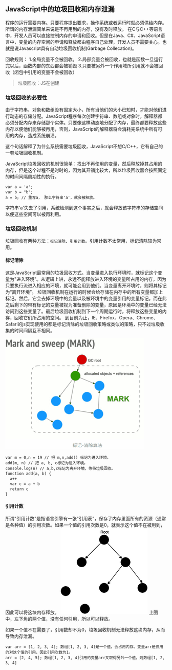 ## JavaScript中的垃圾回收和内存泄漏
程序的运行需要内存。只要程序提出要求，操作系统或者运行时就必须供给内存。所谓的内存泄漏简单来说是不再用到的内存，没有及时释放。
在C与C++等语言中，开发人员可以直接控制内存的申请和回收。但是在Java、C#、JavaScript语言中，变量的内存空间的申请和释放都由程序自己处理，开发人员不需要关心。也就是说Javascript具有自动垃圾回收机制(Garbage Collecation)。

回收规则：
1.全局变量不会被回收。
2.局部变量会被回收，也就是函数一旦运行完以后，函数内部的东西都会被销毁
3.只要被另外一个作用域所引用就不会被回收（闭包中引用的变量不会被回收）

> 垃圾回收：JS在创建

### 垃圾回收的必要性
由于字符串、对象和数组没有固定大小，所有当他们的大小已知时，才能对他们进行动态的存储分配。JavaScript程序每次创建字符串、数组或对象时，解释器都必须分配内存来存储那个实体。只要像这样动态地分配了内存，最终都要释放这些内存以便他们能够被再用，否则，JavaScript的解释器将会消耗完系统中所有可用的内存，造成系统崩溃。

这个句话解释了为什么系统需要垃圾回收，JavaScript不想C/C++，它有自己的一套垃圾回收机制。

JavaScript垃圾回收的机制很简单：找出不再使用的变量，然后释放掉其占用的内存，但是这个过程不是时时的，因为其开销比较大，所以垃圾回收器会按照固定的时间间隔周期性的执行。
```
var a = 'a';
var b = "b";
a = b; // 重写a， 那么字符串'a'，就会被释放。
```
字符串'a'失去了引用，系统检测到这个事实之后，就会释放该字符串的存储空间以便这些空间可以被再利用。

### 垃圾回收机制
垃圾回收有两种方法：`标记清除`、`引用计数`。引用计数不太常用，标记清除较为常用。

#### 标记清除
这是JavaScript最常用的垃圾回收方式。当变量进入执行环境时，就标记这个变量为"进入环境"。从逻辑上讲，永远不能释放进入环境的变量所占用的内存，因为只要执行流进入相应的环境，就可能会用到他们。当变量离开环境时，则将其标记为“离开环境”。
垃圾回收机制在运行的时候会给存储在内存中的所有变量都加上标记。然后，它会去掉环境中的变量以及被环境中的变量引用的变量标记。而在此之后剩下的带有标记的变量被视为准备删除的变量，原因是环境中的变量已经无法访问到这些变量了。最后垃圾回收机制到下一个周期运行时，将释放这些变量的内存，回收它们所占用的空间。
到目前为止，IE、Firefox、Opera、Chrome、Safari的js实现使用的都是标记清除的垃圾回收策略或类似的策略，只不过垃圾收集的时间间隔互不相同。



![mark and sweep](./assets/1.gif)

```
var m = 0,n = 19 // 把 m,n,add() 标记为进入环境。
add(m, n) // 把 a, b, c标记为进入环境。
console.log(n) // a,b,c标记为离开环境，等待垃圾回收。
function add(a, b) {
  a++
  var c = a + b
  return c
}
```

#### 引用计数
所谓"引用计数"是指语言引擎有一张"引用表"，保存了内存里面所有的资源（通常是各种值）的引用次数。如果一个值的引用次数是0，就表示这个值不在被用到，因此可以将这块内存释放。
![mark and sweep](./assets/2.png)
上图中，左下角的两个值，没有任何引用，所以可以释放。

如果一个值不在需要了，引用数却不为0，垃圾回收机制无法释放这块内存，从而导致内存泄漏。
```
var arr = [1, 2, 3, 4]; 数组[1, 2, 3, 4]是一个值，会占用内存。变量arr是仅用的对这个值的引用，因此引用次数为1。
arr = [2, 4, 5]; 数组[1, 2, 3, 4]引用的变量arr又取得另外一个值，则数组[1, 2, 3, 4]
```